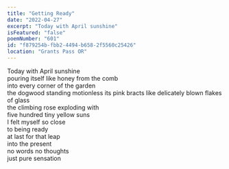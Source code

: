```yaml
---
title: "Getting Ready"
date: "2022-04-27"
excerpt: "Today with April sunshine"
isFeatured: "false"
poemNumber: "601"
id: "f879254b-fbb2-4494-b658-2f5560c25426"
location: "Grants Pass OR"
---
```


Today with April sunshine  
pouring itself like honey from the comb  
into every corner of the garden  
the dogwood standing motionless its pink bracts like delicately blown flakes of glass  
the climbing rose exploding with  
five hundred tiny yellow suns  
I felt myself so close  
to being ready  
at last for that leap  
into the present  
no words no thoughts  
just pure sensation
